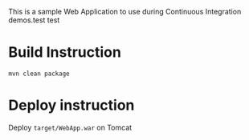 This is a sample Web Application to use during Continuous Integration demos.test test

# Build Instruction


```
mvn clean package
```

# Deploy instruction

Deploy ```target/WebApp.war``` on Tomcat
 
